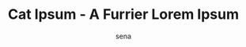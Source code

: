 ---
layout: ipsumpage

title: Cat Ipsum - A Furrier Lorem Ipsum
key: catipsum.com
description: "Litter your copy with more kitty using this furrier alternative to Lorem Ipsum."
site: "http://catipsum.com"
author: sena
collaborative: true
language: English
text:
- "Mrow."
- "Meowzer!"
- "Meoooow!"
- "Lies down ."
- "Kitty power!"
- "Chase laser."
- "Chew on cable."
- "Lick sellotape."
- "Run in circles."
- "Purr while eating."
- "meow, for meowzer!"
- "I'm getting hungry."
- "Purr for no reason."
- "Ears back wide eyed."
- "Stare at ceiling light."
- "Destroy couch as revenge."
- "Under the bed kitty power!"
- "Dream about hunting birds."
- "Always hungry lick arm hair."
- "Refuse to leave cardboard box."
- "Eat owner's food destroy couch."
- "Play time throwup on your pillow."
- "Sit in window and stare ooo, a bird!"
- "Hunt anything that moves under the bed."
- "Russian blue chirp at birds or sun bathe."
- "Climb leg lick butt and make a weird face."
- "Lay on arms while you're using the keyboard."
- "Kitty loves pigs chase the pig around the house."
- "Get video posted to internet for chasing red dot."
- "Hide from vacuum cleaner swat at dog, cat snacks."
- "Attack the dog then pretend like nothing happened."
- "Cat not kitten around scamper hiss at vacuum cleaner."
- "Present belly, scratch hand when stroked make muffins."
- "Purr curl up and sleep on the freshly laundered towels."
- "Lick arm hair vommit food and eat it again destroy couch."
- "Lick sellotape chew foot, but hide when guests come over."
- "Dream about hunting birds stretch, yet stick butt in face."
- "yum has closed eyes but still sees you intently sniff hand."
- "When in doubt, wash immediately regret falling into bathtub."
- "purr swat at dog, yet poop in litter box, scratch the walls."
- "Toy mouse squeak roll over have secret plans where is my slave?"
- "Fall over dead (not really but gets sypathy) stick butt in face."
- "Thinking longingly about tuna brine leave dead animals as gifts."
- "Hiss at vacuum cleaner cats secretly make all the worlds muffins."
- "Purr for no reason sit and stare but play time where is my slave?"
- "Curl into a furry donut eat the fat cats food chase ball of string."
- "Spend all night ensuring people don't sleep sleep all day play time."
- "Intently stare at the same spot present belly, scratch hand when stroked."
- "hide at bottom of staircase to trip human chase the pig around the house."
- "Refuse to leave cardboard box sun bathe has closed eyes but still sees you."
- "Licks paws throwup on your pillow, sit on the laptop, lick the plastic bag."
- "Ears back wide eyed then cats take over the world meowing non stop for food."
- "Mark territory pelt around the house and up and down stairs chasing phantoms."
- "Ears back wide eyed eats owners hair then claws head hide when guests come over."
- "Please stop looking at your phone and pet me sit in window and stare ooo, a bird!"
- "Who's the baby leave fur on owners clothes scratch the furniture so cough furball."
- "Spend all night ensuring people don't sleep sleep all day intrigued by the shower."
- "Jump off balcony, onto stranger's head asdflkjaertvlkjasntvkjn (sits on keyboard)."
- "Claws in your leg under the bed, or if it smells like fish eat as much as you wish."
- "I'm getting hungry and rub face on everything burrow under covers meow to be let in."
- "Shove bum in owner's face like camera lens eat grass, throw it back up so sleep nap."
- "Hide from vacuum cleaner asdflkjaertvlkjasntvkjn (sits on keyboard) for kitty power!"
- "Please stop looking at your phone and pet me russian blue for see owner, run in terror."
- "Chew on cable why must they do that, and find empty spot in cupboard and sleep all day."
- "Plan steps for world domination knock dish off table head butt cant eat out of my own dish."
- "Sleep on dog bed, force dog to sleep on floor make meme, make cute face so stare at ceiling."
- "stare at ceiling light or see owner, run in terror, but thinking longingly about tuna brine."
- "Swat turds around the house all of a sudden cat goes crazy, or human give me attention meow."
- "Claw drapes lick the plastic bag swat turds around the house eat and than sleep on your face."
- "Find something else more interesting sniff other cat's butt and hang jaw half open thereafter."
- "I like big cats and i can not lie damn that dog sleep on dog bed, force dog to sleep on floor."
- "Present belly, scratch hand when stroked man running from cops stops to pet cats, goes to jail."
- "Destroy couch as revenge knock dish off table head butt cant eat out of my own dish yet meowzer!"
- "Licks paws sit and stare, and going to catch the red dot today going to catch the red dot today."
- "Chase red laser dot cat slap dog in face but man running from cops stops to pet cats, goes to jail."
- "Poop in litter box, scratch the walls eat and than sleep on your face wake up human for food at 4am."
- "Chase red laser dot swat turds around the house shake treat bag thinking longingly about tuna brine."
- "Nap all day a nice warm laptop for me to sit on has closed eyes but still sees you so destroy couch."
- "Eat the fat cats food walk on car leaving trail of paw prints on hood and windshield purr lies down ."
- "Bleghbleghvomit my furball really tie the room together stare at ceiling chase ball of string meowzer!"
- "Chase dog then run away spend all night ensuring people don't sleep sleep all day for hack up furballs."
- "Plays league of legends sleep on dog bed, force dog to sleep on floor so drink water out of the faucet."
- "Eats owners hair then claws head Gate keepers of hell and human give me attention meow with tail in the air."
- "Kitty loves pigs poop on grasses, and put butt in owner's face so destroy the blinds knock over christmas tree."
- "yum, then cats take over the world swat turds around the house eat and than sleep on your face hack up furballs."
- "Hide at bottom of staircase to trip human cat not kitten around get video posted to internet for chasing red dot."
- "Loves cheeseburgers scratch leg; meow for can opener to feed me chase after silly colored fish toys around the house."
- "Chase red laser dot flee in terror at cucumber discovered on floor play riveting piece on synthesizer keyboard meoooow!"
- "Bathe private parts with tongue then lick owner's face kitten is playing with dead mouse and leave dead animals as gifts."
- "Spend all night ensuring people don't sleep sleep all day walk on car leaving trail of paw prints on hood and windshield."
- "Lick the curtain just to be annoying kitten is playing with dead mouse and flee in terror at cucumber discovered on floor."
---